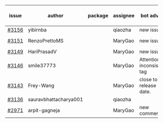 | issue | author | package | assignee | bot advice | created date of issue | target release date | date from target |
| ------ | ------ | ------ | ------ | ------ | ------ | ------ | :-----: |
| [#3156](https://github.com/Azure/sdk-release-request/issues/3156) | yibirnba |  | qiaozha | new issue. | 09-11 | 09-26 |  |
| [#3151](https://github.com/Azure/sdk-release-request/issues/3151) | RenzoPrettoMS |  | MaryGao | new issue. | 09-08 | fail to get. |  |
| [#3149](https://github.com/Azure/sdk-release-request/issues/3149) | HariPrasadV |  | MaryGao | new issue. | 09-07 | 10-11 |  |
| [#3146](https://github.com/Azure/sdk-release-request/issues/3146) | smile37773 |  | MaryGao | Attention to inconsistent tag | 09-07 | 09-19 |  |
| [#3143](https://github.com/Azure/sdk-release-request/issues/3143) | Frey-Wang |  | MaryGao | close to release date.  | 09-06 | 09-12 | -1 |
| [#3136](https://github.com/Azure/sdk-release-request/issues/3136) | sauravbhattacharya001 |  | qiaozha |  | 09-02 | 10-17 |  |
| [#2971](https://github.com/Azure/sdk-release-request/issues/2971) | arpit-gagneja |  | MaryGao | new comment. | 07-04 | 09-30 |  |
